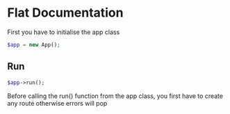 # Flat Documentation

First you have to initialise the app class

```php
$app = new App();
```

## Run

```php
$app->run();
```

Before calling the run() function from the app class, you first have to create any route otherwise errors will pop
